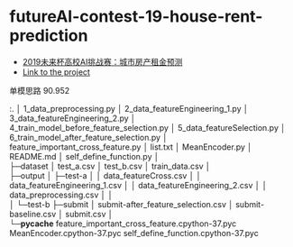 # futureAI-contest-19-house-rent-prediction
- [2019未来杯高校AI挑战赛：城市房产租金预测](https://2019ai.futurelab.tv/contest_detail/3#contest_index)
- [Link to the project](https://huangqiancun.github.io/2019/06/09/ProjectExperience-futureAI-contest-19-house-rent-prediction/)


单模思路 
90.952

:.
│  1_data_preprocessing.py
│  2_data_featureEngineering_1.py
│  3_data_featureEngineering_2.py
│  4_train_model_before_feature_selection.py
│  5_data_featureSelection.py
│  6_train_model_after_feature_selection.py
│  feature_important_cross_feature.py
│  list.txt
│  MeanEncoder.py
│  README.md
│  self_define_function.py
│  
├─dataset
│      test_a.csv
│      test_b.csv
│      train_data.csv
│      
├─output
│  ├─test-a
│  │      data_featureCross.csv
│  │      data_featureEngineering_1.csv
│  │      data_featureEngineering_2.csv
│  │      data_preprocessing.csv
│  │      
│  └─test-b
├─submit
│      submit-after_feature_selection.csv
│      submit-baseline.csv
│      submit.csv
│      
└─__pycache__
        feature_important_cross_feature.cpython-37.pyc
        MeanEncoder.cpython-37.pyc
        self_define_function.cpython-37.pyc
        
